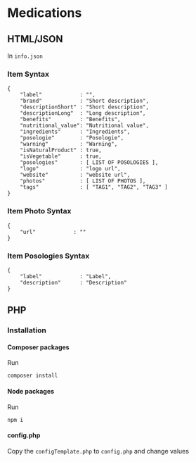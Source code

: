 # Medications

## HTML/JSON

In `info.json`

### Item Syntax

	{
		"label"            : "",
		"brand"            : "Short description",
		"descriptionShort" : "Short description",
		"descriptionLong"  : "Long description",
		"benefits"         : "Benefits",
		"nutritional_value": "Nutritional value",
		"ingredients"      : "Ingredients",
		"posologie"        : "Posologie",
		"warning"          : "Warning",		
		"isNaturalProduct" : true,
		"isVegetable"      : true,
		"posologies"       : [ LIST OF POSOLOGIES ],
		"logo"             : "logo url",
		"website"          : "website url",
		"photos"           : [ LIST OF PHOTOS ],
		"tags"             : [ "TAG1", "TAG2", "TAG3" ]
	}


### Item Photo Syntax

	{
		"url"            : ""
	}


### Item Posologies Syntax

	{
		"label"            : "Label",
		"description"      : "Description"
	}


## PHP

### Installation

#### Composer packages

Run 

```
composer install
```


#### Node packages

Run 

```
npm i
```

#### config.php

Copy the `configTemplate.php` to `config.php` and change values

